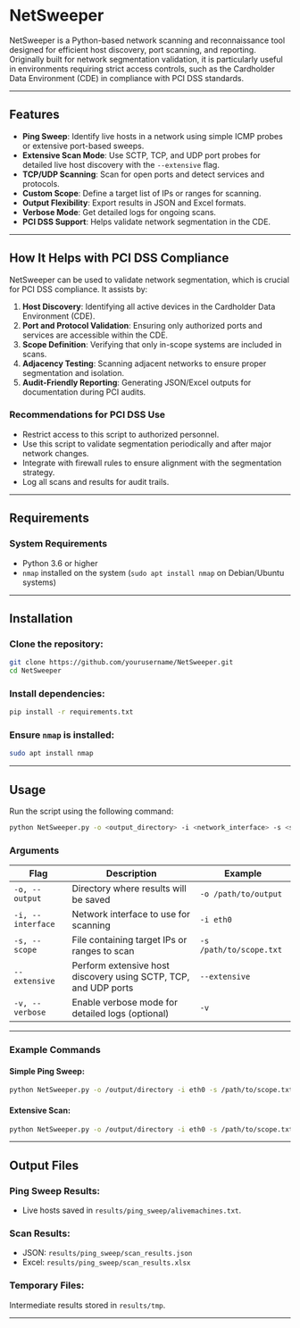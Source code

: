 
# **NetSweeper**

NetSweeper is a Python-based network scanning and reconnaissance tool designed for efficient host discovery, port scanning, and reporting. Originally built for network segmentation validation, it is particularly useful in environments requiring strict access controls, such as the Cardholder Data Environment (CDE) in compliance with PCI DSS standards.

---

## **Features**
- **Ping Sweep**: Identify live hosts in a network using simple ICMP probes or extensive port-based sweeps.
- **Extensive Scan Mode**: Use SCTP, TCP, and UDP port probes for detailed live host discovery with the `--extensive` flag.
- **TCP/UDP Scanning**: Scan for open ports and detect services and protocols.
- **Custom Scope**: Define a target list of IPs or ranges for scanning.
- **Output Flexibility**: Export results in JSON and Excel formats.
- **Verbose Mode**: Get detailed logs for ongoing scans.
- **PCI DSS Support**: Helps validate network segmentation in the CDE.

---

## **How It Helps with PCI DSS Compliance**
NetSweeper can be used to validate network segmentation, which is crucial for PCI DSS compliance. It assists by:
1. **Host Discovery**: Identifying all active devices in the Cardholder Data Environment (CDE).
2. **Port and Protocol Validation**: Ensuring only authorized ports and services are accessible within the CDE.
3. **Scope Definition**: Verifying that only in-scope systems are included in scans.
4. **Adjacency Testing**: Scanning adjacent networks to ensure proper segmentation and isolation.
5. **Audit-Friendly Reporting**: Generating JSON/Excel outputs for documentation during PCI audits.

### **Recommendations for PCI DSS Use**
- Restrict access to this script to authorized personnel.
- Use this script to validate segmentation periodically and after major network changes.
- Integrate with firewall rules to ensure alignment with the segmentation strategy.
- Log all scans and results for audit trails.

---

## **Requirements**

### **System Requirements**
- Python 3.6 or higher
- `nmap` installed on the system (`sudo apt install nmap` on Debian/Ubuntu systems)

---

## **Installation**

### **Clone the repository:**

```bash
git clone https://github.com/yourusername/NetSweeper.git
cd NetSweeper
```

### **Install dependencies:**

```bash
pip install -r requirements.txt
```

### **Ensure `nmap` is installed:**

```bash
sudo apt install nmap
```

---

## **Usage**
Run the script using the following command:

```bash
python NetSweeper.py -o <output_directory> -i <network_interface> -s <scope_file> [--extensive] [-v]
```

### **Arguments**
| Flag                | Description                                         | Example                     |
|---------------------|-----------------------------------------------------|-----------------------------|
| `-o, --output`      | Directory where results will be saved               | `-o /path/to/output`        |
| `-i, --interface`   | Network interface to use for scanning               | `-i eth0`                  |
| `-s, --scope`       | File containing target IPs or ranges to scan        | `-s /path/to/scope.txt`     |
| `--extensive`       | Perform extensive host discovery using SCTP, TCP, and UDP ports | `--extensive`             |
| `-v, --verbose`     | Enable verbose mode for detailed logs (optional)    | `-v`                       |

---

### **Example Commands**

#### Simple Ping Sweep:
```bash
python NetSweeper.py -o /output/directory -i eth0 -s /path/to/scope.txt -v
```

#### Extensive Scan:
```bash
python NetSweeper.py -o /output/directory -i eth0 -s /path/to/scope.txt --extensive -v
```

---

## **Output Files**
### **Ping Sweep Results:**
- Live hosts saved in `results/ping_sweep/alivemachines.txt`.

### **Scan Results:**
- JSON: `results/ping_sweep/scan_results.json`
- Excel: `results/ping_sweep/scan_results.xlsx`

### **Temporary Files:** 
Intermediate results stored in `results/tmp`.

---
